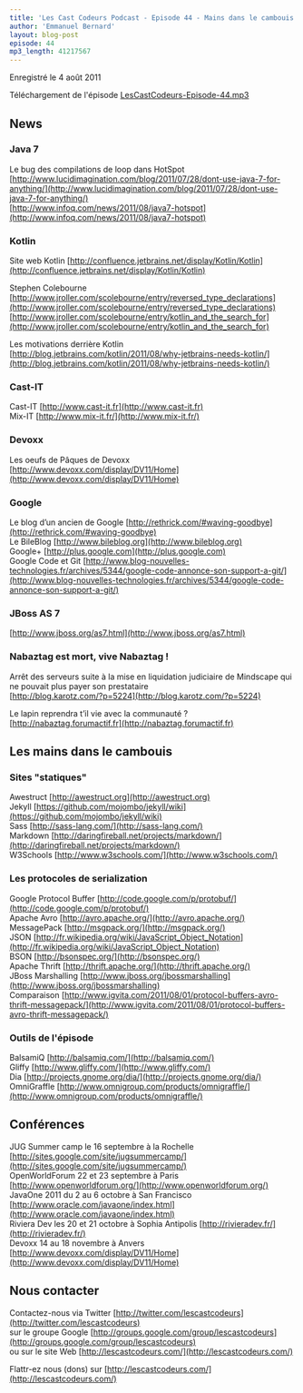 ```yaml
---
title: 'Les Cast Codeurs Podcast - Episode 44 - Mains dans le cambouis et outils a gogo'
author: 'Emmanuel Bernard'
layout: blog-post
episode: 44
mp3_length: 41217567
---
```

Enregistré le 4 août 2011

Téléchargement de l'épisode [LesCastCodeurs-Episode-44.mp3](http://traffic.libsyn.com/lescastcodeurs/LesCastCodeurs-Episode-44.mp3)

## News
### Java 7
Le bug des compilations de loop dans HotSpot  
[http://www.lucidimagination.com/blog/2011/07/28/dont-use-java-7-for-anything/](http://www.lucidimagination.com/blog/2011/07/28/dont-use-java-7-for-anything/)  
[http://www.infoq.com/news/2011/08/java7-hotspot](http://www.infoq.com/news/2011/08/java7-hotspot)

### Kotlin
Site web Kotlin [http://confluence.jetbrains.net/display/Kotlin/Kotlin](http://confluence.jetbrains.net/display/Kotlin/Kotlin)

Stephen Colebourne  
[http://www.jroller.com/scolebourne/entry/reversed_type_declarations](http://www.jroller.com/scolebourne/entry/reversed_type_declarations)  
[http://www.jroller.com/scolebourne/entry/kotlin_and_the_search_for](http://www.jroller.com/scolebourne/entry/kotlin_and_the_search_for)

Les motivations derrière Kotlin  
[http://blog.jetbrains.com/kotlin/2011/08/why-jetbrains-needs-kotlin/](http://blog.jetbrains.com/kotlin/2011/08/why-jetbrains-needs-kotlin/)

### Cast-IT
Cast-IT [http://www.cast-it.fr](http://www.cast-it.fr)  
Mix-IT [http://www.mix-it.fr/](http://www.mix-it.fr/)

### Devoxx
Les oeufs de Pâques de Devoxx [http://www.devoxx.com/display/DV11/Home](http://www.devoxx.com/display/DV11/Home)

### Google
Le blog d’un ancien de Google [http://rethrick.com/#waving-goodbye](http://rethrick.com/#waving-goodbye)  
Le BileBlog [http://www.bileblog.org](http://www.bileblog.org)  
Google+ [http://plus.google.com](http://plus.google.com)  
Google Code et Git [http://www.blog-nouvelles-technologies.fr/archives/5344/google-code-annonce-son-support-a-git/](http://www.blog-nouvelles-technologies.fr/archives/5344/google-code-annonce-son-support-a-git/)

### JBoss AS 7
[http://www.jboss.org/as7.html](http://www.jboss.org/as7.html)

### Nabaztag est mort, vive Nabaztag !
Arrêt des serveurs suite à la mise en liquidation judiciaire de Mindscape qui ne pouvait plus payer son prestataire  
[http://blog.karotz.com/?p=5224](http://blog.karotz.com/?p=5224)

Le lapin reprendra t’il vie avec la communauté ? [http://nabaztag.forumactif.fr](http://nabaztag.forumactif.fr)

## Les mains dans le cambouis
### Sites "statiques"
Awestruct [http://awestruct.org](http://awestruct.org)  
Jekyll [https://github.com/mojombo/jekyll/wiki](https://github.com/mojombo/jekyll/wiki)  
Sass [http://sass-lang.com/](http://sass-lang.com/)  
Markdown [http://daringfireball.net/projects/markdown/](http://daringfireball.net/projects/markdown/)  
W3Schools [http://www.w3schools.com/](http://www.w3schools.com/)

### Les protocoles de serialization
Google Protocol Buffer [http://code.google.com/p/protobuf/](http://code.google.com/p/protobuf/)  
Apache Avro [http://avro.apache.org/](http://avro.apache.org/)  
MessagePack [http://msgpack.org/](http://msgpack.org/)  
JSON [http://fr.wikipedia.org/wiki/JavaScript_Object_Notation](http://fr.wikipedia.org/wiki/JavaScript_Object_Notation)  
BSON [http://bsonspec.org/](http://bsonspec.org/)  
Apache Thrift [http://thrift.apache.org/](http://thrift.apache.org/)  
JBoss Marshalling [http://www.jboss.org/jbossmarshalling](http://www.jboss.org/jbossmarshalling)  
Comparaison [http://www.igvita.com/2011/08/01/protocol-buffers-avro-thrift-messagepack/](http://www.igvita.com/2011/08/01/protocol-buffers-avro-thrift-messagepack/)

### Outils de l'épisode
BalsamiQ [http://balsamiq.com/](http://balsamiq.com/)  
Gliffy [http://www.gliffy.com/](http://www.gliffy.com/)  
Dia [http://projects.gnome.org/dia/](http://projects.gnome.org/dia/)  
OmniGraffle [http://www.omnigroup.com/products/omnigraffle/](http://www.omnigroup.com/products/omnigraffle/)

## Conférences
JUG Summer camp le 16 septembre à la Rochelle [http://sites.google.com/site/jugsummercamp/](http://sites.google.com/site/jugsummercamp/)  
OpenWorldForum 22 et 23 septembre à Paris [http://www.openworldforum.org/](http://www.openworldforum.org/)  
JavaOne 2011 du 2 au 6 octobre à San Francisco [http://www.oracle.com/javaone/index.html](http://www.oracle.com/javaone/index.html)  
Riviera Dev les 20 et 21 octobre à Sophia Antipolis [http://rivieradev.fr/](http://rivieradev.fr/)  
Devoxx 14 au 18 novembre à Anvers [http://www.devoxx.com/display/DV11/Home](http://www.devoxx.com/display/DV11/Home)

## Nous contacter
Contactez-nous via Twitter [http://twitter.com/lescastcodeurs](http://twitter.com/lescastcodeurs)  
sur le groupe Google [http://groups.google.com/group/lescastcodeurs](http://groups.google.com/group/lescastcodeurs)  
ou sur le site Web [http://lescastcodeurs.com/](http://lescastcodeurs.com/)

Flattr-ez nous (dons) sur [http://lescastcodeurs.com/](http://lescastcodeurs.com/)
